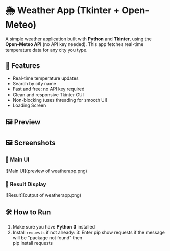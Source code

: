 # 🌦️ Weather App (Tkinter + Open-Meteo)

A simple weather application built with **Python** and **Tkinter**, using the **Open-Meteo API** (no API key needed). This app fetches real-time temperature data for any city you type.

## 🚀 Features

- Real-time temperature updates
- Search by city name
- Fast and free: no API key required
- Clean and responsive Tkinter GUI
- Non-blocking (uses threading for smooth UI)
- Loading Screen

## 🖼️ Preview

## 🖼️ Screenshots

### 🔹 Main UI
![Main UI](preview of weatherapp.png)

### 🔹 Result Display
![Result](output of weatherapp.png)


## 🛠️ How to Run

1. Make sure you have **Python 3** installed
2. Install `requests` if not already:
3: Enter pip show requests if the message will be "package not found" then   
   pip install requests



